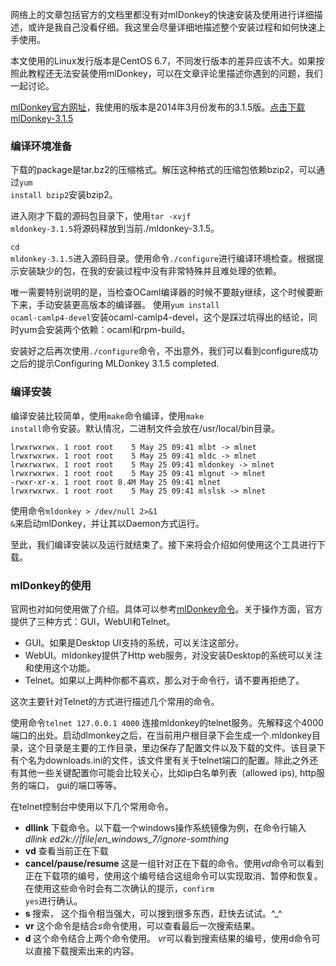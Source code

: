 网络上的文章包括官方的文档里都没有对mlDonkey的快速安装及使用进行详细描述，或许是我自己没看仔细。我这里会尽量详细地描述整个安装过程和如何快速上手使用。

本文使用的Linux发行版本是CentOS 6.7，不同发行版本的差异应该不大。如果按照此教程还无法安装使用mlDonkey，可以在文章评论里描述你遇到的问题，我们一起讨论。

[mlDonkey官方网址](http://mldonkey.sourceforge.net/Main_Page)，我使用的版本是2014年3月份发布的3.1.5版。[点击下载mlDonkey-3.1.5]( https://sourceforge.net/projects/mldonkey/files/mldonkey/3.1.5/mldonkey-3.1.5.tar.bz2/download)

### 编译环境准备
下载的package是tar.bz2的压缩格式。解压这种格式的压缩包依赖bzip2，可以通过<code>yum install bzip2</code>安装bzip2。

进入刚才下载的源码包目录下，使用<code>tar -xvjf mldonkey-3.1.5</code>将源码释放到当前</code>./mldonkey-3.1.5</code>。

<code>cd mldonkey-3.1.5</code>进入源码目录。使用命令<code>./configure</code>进行编译环境检查。根据提示安装缺少的包，在我的安装过程中没有非常特殊并且难处理的依赖。

唯一需要特别说明的是，当检查OCaml编译器的时候不要敲y继续，这个时候要断下来，手动安装更高版本的编译器。
使用<code>yum install ocaml-camlp4-devel</code>安装ocaml-camlp4-devel，这个是踩过坑得出的结论，同时yum会安装两个依赖：ocaml和rpm-build。

安装好之后再次使用<code>./configure</code>命令，不出意外，我们可以看到configure成功之后的提示Configuring MLDonkey 3.1.5 completed.

### 编译安装
编译安装比较简单，使用<code>make</code>命令编译，使用<code>make install</code>命令安装。默认情况，二进制文件会放在/usr/local/bin目录。
````
lrwxrwxrwx. 1 root root    5 May 25 09:41 mlbt -> mlnet
lrwxrwxrwx. 1 root root    5 May 25 09:41 mldc -> mlnet
lrwxrwxrwx. 1 root root    5 May 25 09:41 mldonkey -> mlnet
lrwxrwxrwx. 1 root root    5 May 25 09:41 mlgnut -> mlnet
-rwxr-xr-x. 1 root root 8.4M May 25 09:41 mlnet
lrwxrwxrwx. 1 root root    5 May 25 09:41 mlslsk -> mlnet
````
使用命令<code>mldonkey > /dev/null 2>&1 &</code>来启动mlDonkey，并让其以Daemon方式运行。

至此，我们编译安装以及运行就结束了。接下来将会介绍如何使用这个工具进行下载。

### mlDonkey的使用
官网也对如何使用做了介绍。具体可以参考[mlDonkey命令](http://mldonkey.sourceforge.net/MLdonkeyCommandsExplained)。关于操作方面，官方提供了三种方式：GUI，WebUI和Telnet。

* GUI。如果是Desktop UI支持的系统，可以关注这部分。
* WebUI。mldonkey提供了Http web服务，对没安装Desktop的系统可以关注和使用这个功能。
* Telnet。如果以上两种你都不喜欢，那么对于命令行，请不要再拒绝了。

这次主要针对Telnet的方式进行描述几个常用的命令。

使用命令<code>telnet 127.0.0.1 4000</code> 连接mldonkey的telnet服务。先解释这个4000端口的出处。启动dlmonkey之后，在当前用户根目录下会生成一个.mldonkey目录，这个目录是主要的工作目录，里边保存了配置文件以及下载的文件。该目录下有个名为downloads.ini的文件，该文件里有关于telnet端口的配置。除此之外还有其他一些关键配置你可能会比较关心，比如ip白名单列表（allowed ips), http服务的端口， gui的端口等等。

在telnet控制台中使用以下几个常用命令。

* **dllink** 下载命令。以下载一个windows操作系统镜像为例，在命令行输入 *dllink ed2k://|file|en_windows_7/ignore-somthing* 
* **vd** 查看当前正在下载
* **cancel/pause/resume <num>** 这是一组针对正在下载的命令。使用*vd*命令可以看到正在下载项的编号，使用这个编号结合这组命令可以实现取消、暂停和恢复。在使用这些命令时会有二次确认的提示，<code>confirm yes</code>进行确认。
* **s <keywords>** 搜索， 这个指令相当强大，可以搜到很多东西，赶快去试试。^_^
* **vr** 这个命令是结合*s*命令使用，可以查看最后一次搜索结果。
* **d <num>** 这个命令结合上两个命令使用。 *vr*可以看到搜索结果的编号，使用d命令可以直接下载搜索出来的内容。
